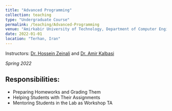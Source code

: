 ```yaml
---
title: "Advanced Programming"
collection: teaching
type: "Undergraduate Course"
permalink: /teaching/Advanced-Programming
venue: "Amirkabir University of Technology, Department of Computer Engineering"
date: 2022-01-01
location: "Terhan, Iran"
---
```

    

Instructors: [Dr. Hossein Zeinali](https://aut.ac.ir/cv/3031/Hossein%20Zeinali) and [Dr. Amir Kalbasi](https://aut.ac.ir/cv/2241/AMIR%20KALBASI)

*Spring 2022*

## Responsibilities:
- Preparing Homeworks and Grading Them
- Helping Students with Their Assignments
- Mentoring Students in the Lab as Workshop TA